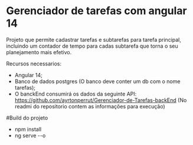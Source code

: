 # Gerenciador de tarefas com angular 14

Projeto que permite cadastrar tarefas e subtarefas para tarefa principal, incluindo um contador de tempo para cadas subtarefa que torna o seu planejamento mais efetivo.

Recursos necessarios:
- Angular 14;
- Banco de dados postgres (O banco deve conter um db com o nome tarefas);
- O banckEnd consumirá os dados da seguinte API: https://github.com/ayrtonperrut/Gerenciador-de-Tarefas-backEnd (No readmi do repositorio contem as informações para execução)

#Build do projeto

- npm install
- ng serve --o
